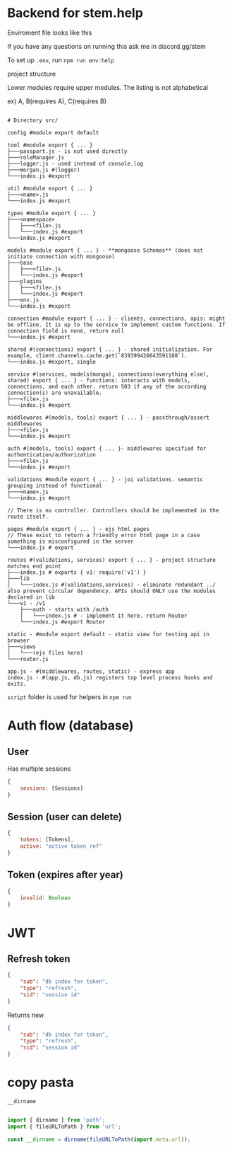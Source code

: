 # Backend for stem.help

Enviroment file looks like this

If you have any questions on running this ask me in discord.gg/stem

To set up `.env`, run `npm run env:help`

project structure

Lower modules require upper modules. The listing is not alphabetical

ex) A, B(requires A), C(requires B)

<!-- 
├───
│
└───
│   └───
 -->
```

# Directory src/

config #module export default

tool #module export { ... }
├───passport.js - is not used directly
├───roleManager.js
├───logger.js - used instead of console.log
├───morgan.js #(logger)
└───index.js #export

util #module export { ... }
├───<name>.js
└───index.js #export

types #module export { ... }
├───<namespace>
│   ├───<file>.js
│   └───index.js #export
└───index.js #export

models #module export { ... } - **mongoose Schemas** (does not initiate connection with mongoose)
├───base
│   ├───<file>.js
│   └───index.js #export
├───plugins
│   ├───<file>.js
│   └───index.js #export
├───env.js
└───index.js #export

connection #module export { ... } - clients, connections, apis: might be offline. It is up to the service to implement custom functions. If connection field is none, return null
└───index.js #export

shared #(connections) export { ... } - shared initialization. For example, client.channels.cache.get(`839399426643591188`). 
└───index.js #export, single

service #(services, models(mongo), connections(everything else), shared) export { ... } - functions: interacts with models, connections, and each other. return 503 if any of the according connection(s) are unavailable.
├───<file>.js
└───index.js #export

middlewares #(models, tools) export { ... } - passthrough/assert middlewares
├───<file>.js
└───index.js #export

auth #(models, tools) export { ... }- middlewares specified for authentication/authorization
├───<file>.js
└───index.js #export

validations #module export { ... } - joi validations. semantic grouping instead of functional
├───<name>.js
└───index.js #export

// There is no controller. Controllers should be implemented in the route itself.

pages #module export { ... } - ejs html pages
// These exist to return a friendly error html page in a case something is misconfigured in the server
└───index.js # export

routes #(validations, services) export { ... } - project structure matches end point
├───index.js # exports { v1: require('v1') }
├───lib
│   └───index.js #(validations,services) - eliminate redundant ../ also prevent circular dependency. APIs should ONLY use the modules declared in lib
└───v1 - /v1
    ├───auth - starts with /auth
    │   └───index.js # - implement it here. return Router
    └───index.js #export Router

static - #module export default - static view for testing api in browser
├───views
│   └───(ejs files here)
└───router.js

app.js - #(middlewares, routes, static) - express app
index.js - #(app.js, db.js) registers top level process hooks and exits.

```

`script` folder is used for helpers in `npm run`

# Auth flow (database)

## User

Has multiple sessions

```js
{
    sessions: [Sessions]
}
```

## Session (user can delete)

```js
{
    tokens: [Tokens],
    active: "active token ref"
}
```

## Token (expires after year)

```js
{
    invalid: Boolean
}
```

# JWT

## Refresh token
```json
{
    "sub": "db index for token",
    "type": "refresh",
    "sid": "session id"
}
```

Returns new
```json
{
    "sub": "db index for token",
    "type": "refresh",
    "sid": "session id"
}
```

# copy pasta

`__dirname`
```js

import { dirname } from 'path';
import { fileURLToPath } from 'url';

const __dirname = dirname(fileURLToPath(import.meta.url));
```
